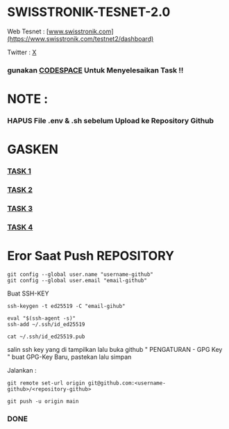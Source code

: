 # SWISSTRONIK-TESNET-2.0
Web Tesnet : [www.swisstronik.com](https://www.swisstronik.com/testnet2/dashboard)

Twitter : [X](https://x.com/swisstronik)

### gunakan [CODESPACE](https://github.com/codespaces) Untuk Menyelesaikan Task !!

# NOTE :

### HAPUS File .env & .sh sebelum Upload ke Repository Github

# GASKEN

### [TASK 1](https://github.com/Nanangwibow0/Tutor-swisstronik/blob/main/DEPLOY.md)
### [TASK 2](https://github.com/Nanangwibow0/Tutor-swisstronik/blob/main/MINT-100-ERC-20.md)
### [TASK 3](https://github.com/Nanangwibow0/Tutor-swisstronik/blob/main/MintERC721.md)
### [TASK 4](https://github.com/Nanangwibow0/Tutor-swisstronik/blob/main/PERC-20.md)


# Eror Saat Push REPOSITORY 

```
git config --global user.name "username-github"
git config --global user.email "email-github"
```

Buat SSH-KEY

```
ssh-keygen -t ed25519 -C "email-gihub"

```

```
eval "$(ssh-agent -s)"
ssh-add ~/.ssh/id_ed25519

```
```
cat ~/.ssh/id_ed25519.pub

```
salin ssh key yang di tampilkan lalu buka github " PENGATURAN - GPG Key " buat GPG-Key Baru, pastekan lalu simpan

Jalankan :

```
git remote set-url origin git@github.com:<username-github>/<repository-github>
```
```
git push -u origin main
```
### DONE
